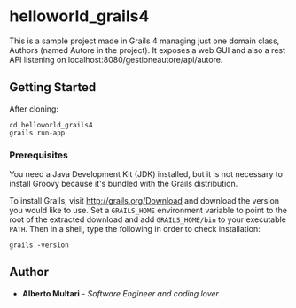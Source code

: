 # helloworld_grails4

This is a sample project made in Grails 4 managing just one domain class, Authors (named Autore in the project). It exposes a web GUI and also a rest API listening on localhost:8080/gestioneautore/api/autore.

## Getting Started

After cloning:

```
cd helloworld_grails4
grails run-app
```

### Prerequisites

You need a Java Development Kit (JDK) installed, but it is not necessary to install Groovy because it's bundled with the Grails distribution.

To install Grails, visit http://grails.org/Download and download the version you would like to use. Set a `GRAILS_HOME` environment variable to point to the root of the extracted download and add `GRAILS_HOME/bin` to your executable `PATH`. Then in a shell, type the following in order to check installation:	

```
grails -version
```


## Author

* **Alberto Multari** - *Software Engineer and coding lover* 



